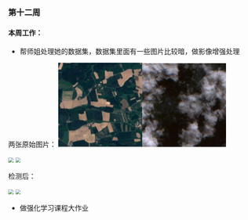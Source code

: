 ### 第十二周

#### 本周工作：

* 帮师姐处理她的数据集，数据集里面有一些图片比较暗，做影像增强处理


两张原始图片：
<img src="./images/original.jpg" style="zoom: 67%;" /><img src="./images/original1.jpg" style="zoom: 67%;" />

<img src="C:\Users\Wangyachen\Desktop\original.jpg" style="zoom: 67%;" />

<img src="C:\Users\Wangyachen\Desktop\rgb.jpg" style="zoom:67%;" />

检测后：

<img src="C:\Users\Wangyachen\Desktop\test1.jpg" style="zoom:67%;" />

<img src="C:\Users\Wangyachen\Desktop\test2.jpg" style="zoom:67%;" />

* 做强化学习课程大作业




















